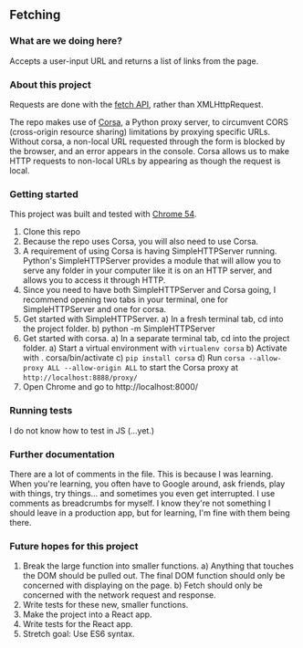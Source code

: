 ## Fetching

### What are we doing here?

Accepts a user-input URL and returns a list of links from the page.

### About this project

Requests are done with the [fetch API](https://developer.mozilla.org/en-US/docs/Web/API/Fetch_API/Using_Fetch), rather than XMLHttpRequest. 

The repo makes use of [Corsa](https://pypi.python.org/pypi/corsa), a Python proxy server, to circumvent CORS (cross-origin resource sharing) limitations by proxying specific URLs. Without corsa, a non-local URL requested through the form is blocked by the browser, and an error appears in the console. Corsa allows us to make HTTP requests to non-local URLs by appearing as though the request is local.

### Getting started

This project was built and tested with [Chrome 54](https://developers.google.com/web/updates/2016/10/nic54). 

1. Clone this repo
2. Because the repo uses Corsa, you will also need to use Corsa.
3. A requirement of using Corsa is having SimpleHTTPServer running. 
Python's SimpleHTTPServer provides a module that will allow you to serve
any folder in your computer like it is on an HTTP server, and allows
you to access it through HTTP.
4. Since you need to have both SimpleHTTPServer and Corsa going, I 
recommend opening two tabs in your terminal, one for SimpleHTTPServer 
and one for corsa.
4. Get started with SimpleHTTPServer.
  a) In a fresh terminal tab, cd into the project folder. 
  b) python -m SimpleHTTPServer
4. Get started with corsa.
  a) In a separate terminal tab, cd into the project folder. 
  a) Start a virtual environment with `virtualenv corsa`
  b) Activate with . corsa/bin/activate
  c) `pip install corsa`
  d) Run `corsa --allow-proxy ALL --allow-origin ALL` to start the Corsa 
proxy at `http://localhost:8888/proxy/`
4. Open Chrome and go to http://localhost:8000/

### Running tests

I do not know how to test in JS (...yet.)

### Further documentation

There are a lot of comments in the file. This is because I was learning. 
When you're learning, you often have to Google around, ask friends, play
with things, try things... and sometimes you even get interrupted. I use
comments as breadcrumbs for myself. I know they're not something I should
leave in a production app, but for learning, I'm fine with them being
there. 

### Future hopes for this project

1. Break the large function into smaller functions.
a) Anything that touches the DOM should be pulled out. The final DOM
function should only be concerned with displaying on the page.
b) Fetch should only be concerned with the network request and response.
2. Write tests for these new, smaller functions.
3. Make the project into a React app.
4. Write tests for the React app.
5. Stretch goal: Use ES6 syntax. 

